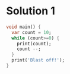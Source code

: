# Solution 1

```dart
void main() {
  var count = 10;
  while (count>=0) {
    print(count);
    count --;    
  }
  print('Blast off!');
}
```

